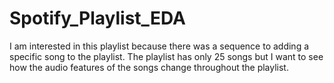 # Spotify_Playlist_EDA
 I am interested in this playlist because there was a sequence to adding a specific song to the playlist. The playlist has only 25 songs but I want to see how the audio features of the songs change throughout the playlist.
